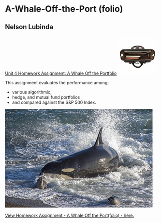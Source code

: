 # A-Whale-Off-the-Port (folio)
## Nelson Lubinda

[Unit 4 Homework Assignment: A Whale Off the Portfolio](whale_analysis.ipynb)
![porfolio](img/portfolio.jpg)

This assignment evaluates the performance among;
 - various algorithmic,
 - hedge, and mutual fund portfolios
 - and compared against the S&P 500 Index.

![Orcas - Killer Whale](img/killer-whale-1.jpg)

[View Homework Assignment - 
A Whale Off the Port(folio) - here.](whale_analysis.ipynb)
